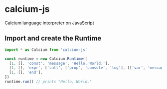 # calcium-js

Calcium language interpreter on JavaScript

## Import and create the Runtime

```typescript
import * as Calcium from 'calcium-js'

const runtime = new Calcium.Runtime([
  [1, [], 'const', 'message', 'Hello, World.'],
  [1, [], 'expr', ['call', ['prop', 'console', 'log'], [['var', 'message']]]],
  [1, [], 'end'],
])
runtime.run() // prints "Hello, World."
```
